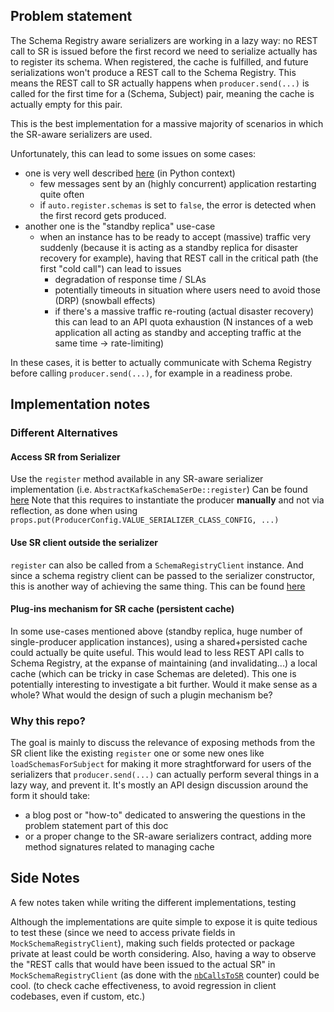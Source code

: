 ## Problem statement

The Schema Registry aware serializers are working in a lazy way: no REST call to SR is issued before the first record we need to serialize actually has to register its schema. When registered, the cache is fulfilled, and future serializations won't produce a REST call to the Schema Registry.
This means the REST call to SR actually happens when `producer.send(...)` is called for the first time for a (Schema, Subject) pair, meaning the cache is actually empty for this pair.

This is the best implementation for a massive majority of scenarios in which the SR-aware serializers are used.

Unfortunately, this can lead to some issues on some cases:
* one is very well described [here](https://github.com/confluentinc/confluent-kafka-python/issues/913) (in Python context)
    * few messages sent by an (highly concurrent) application restarting quite often
    * if `auto.register.schemas` is set to `false`, the error is detected when the first record gets produced.
* another one is the "standby replica" use-case
  * when an instance has to be ready to accept (massive) traffic very suddenly (because it is acting as a standby replica for disaster recovery for example), having that REST call in the critical path (the first "cold call") can lead to issues
    * degradation of response time / SLAs
    * potentially timeouts in situation where users need to avoid those (DRP) (snowball effects)
    * if there's a massive traffic re-routing (actual disaster recovery) this can lead to an API quota exhaustion (N instances of a web application all acting as standby and accepting traffic at the same time -> rate-limiting)

In these cases, it is better to actually communicate with Schema Registry before calling `producer.send(...)`, for example in a readiness probe.

## Implementation notes

### Different Alternatives

#### Access SR from Serializer
Use the `register` method available in any SR-aware serializer implementation (i.e. `AbstractKafkaSchemaSerDe::register`)
Can be found [here](src/test/java/com/github/aesteve/kafka/PreloadSchemasInSerializerTest.java)
Note that this requires to instantiate the producer **manually** and not via reflection, as done when using `props.put(ProducerConfig.VALUE_SERIALIZER_CLASS_CONFIG, ...)`

#### Use SR client outside the serializer
`register` can also be called from a `SchemaRegistryClient` instance. And since a schema registry client can be passed to the serializer constructor, this is another way of achieving the same thing.
This can be found [here](src/test/java/com/github/aesteve/kafka/UseSRClientOutsideSerializerTest.java)

#### Plug-ins mechanism for SR cache (persistent cache)

In some use-cases mentioned above (standby replica, huge number of single-producer application instances), using a shared+persisted cache could actually be quite useful.
This would lead to less REST API calls to Schema Registry, at the expanse of maintaining (and invalidating...) a local cache (which can be tricky in case Schemas are deleted).
This one is potentially interesting to investigate a bit further. Would it make sense as a whole? What would the design of such a plugin mechanism be?

### Why this repo?

The goal is mainly to discuss the relevance of exposing methods from the SR client like the existing `register` one or some new ones like `loadSchemasForSubject` for making it more straghtforward for users of the serializers that `producer.send(...)` can actually perform several things in a lazy way, and prevent it.
It's mostly an API design discussion around the form it should take: 
* a blog post or "how-to" dedicated to answering the questions in the problem statement part of this doc
* or a proper change to the SR-aware serializers contract, adding more method signatures related to managing cache


## Side Notes

A few notes taken while writing the different implementations, testing

Although the implementations are quite simple to expose it is quite tedious to test these (since we need to access private fields in `MockSchemaRegistryClient`), making such fields protected or package private at least could be worth considering.
Also, having a way to observe the "REST calls that would have been issued to the actual SR" in `MockSchemaRegistryClient` (as done with the [`nbCallsToSR`](src/test/java/com/github/aesteve/kafka/MockSchemaRegistrySpy.java) counter) could be cool.
(to check cache effectiveness, to avoid regression in client codebases, even if custom, etc.)